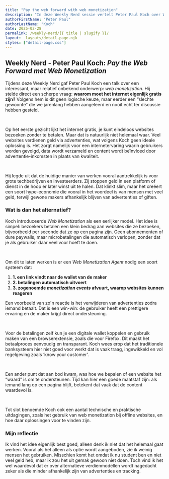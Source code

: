 ```yaml
---
title: "Pay the web forward with web monetization"
description: "In deze Weekly Nerd sessie vertelt Peter Paul Koch over Web Monetization als alternatief verdienmodel voor websites. Hij zet vraagtekens bij de vanzelfsprekendheid van gratis internet en onderzoekt hoe microbetalingen via een digitale wallet kunnen bijdragen aan een eerlijker web."
authorFirstName: "Peter Paul"
authorLastName: "Koch" 
date: 2025-02-28
permalink: /weekly-nerd/{{ title | slugify }}/
layout: _layouts/detail-page.njk
styles: ["detail-page.css"]
---
```


## Weekly Nerd - Peter Paul Koch: *Pay the Web Forward met Web Monetization*

Tijdens deze Weekly Nerd gaf Peter Paul Koch een talk over een interessant, maar relatief onbekend onderwerp: *web monetization*. Hij stelde direct een scherpe vraag: **waarom moet het internet eigenlijk gratis zijn?** Volgens hem is dit geen logische keuze, maar eerder een “slechte gewoonte” die we jarenlang hebben aangeleerd en nooit echt ter discussie hebben gesteld.

<br>

Op het eerste gezicht lijkt het internet gratis, je kunt eindeloos websites bezoeken zonder te betalen. Maar dat is natuurlijk niet helemaal waar. Veel websites verdienen geld via advertenties, wat volgens Koch geen ideale oplossing is. Het zorgt namelijk voor een internetervaring waarin gebruikers worden gevolgd, data wordt verzameld en content wordt beïnvloed door advertentie-inkomsten in plaats van kwaliteit.

<br>

Hij legde uit dat de huidige manier van werken vooral aantrekkelijk is voor grote techbedrijven en investeerders. Zij stoppen geld in een platform of dienst in de hoop er later winst uit te halen. Dat klinkt slim, maar het creëert een soort hype-economie die vooral in het voordeel is van mensen met veel geld, terwijl gewone makers afhankelijk blijven van advertenties of giften.

### Wat is dan het alternatief?

Koch introduceerde *Web Monetization* als een eerlijker model. Het idee is simpel: bezoekers betalen een klein bedrag aan websites die ze bezoeken, bijvoorbeeld per seconde dat ze op een pagina zijn. Geen abonnementen of dure paywalls, maar microbetalingen die automatisch verlopen, zonder dat je als gebruiker daar veel voor hoeft te doen.

<br>

Om dit te laten werken is er een *Web Monetization Agent* nodig een soort systeem dat:

1. **1. een link vindt naar de wallet van de maker**
2. **2. betalingen automatisch uitvoert**
3. **3. zogenoemde *monetization events* afvuurt, waarop websites kunnen reageren**

Een voorbeeld van zo'n reactie is het verwijderen van advertenties zodra iemand betaalt. Dat is een win-win: de gebruiker heeft een prettigere ervaring en de maker krijgt direct ondersteuning.

<br>

Voor de betalingen zelf kun je een digitale wallet koppelen en gebruik maken van een browserextensie, zoals die voor Firefox. Dit maakt het betaalproces eenvoudig en transparant. Koch wees erop dat het traditionele banksysteem hier niet goed voor werkt dat is vaak traag, ingewikkeld en vol regelgeving zoals ‘know your customer’.

<br>

Een ander punt dat aan bod kwam, was hoe we bepalen of een website het “waard” is om te ondersteunen. Tijd kan hier een goede maatstaf zijn: als iemand lang op een pagina blijft, betekent dat vaak dat de content waardevol is.

<br>

Tot slot benoemde Koch ook een aantal technische en praktische uitdagingen, zoals het gebruik van web monetization bij offline websites, en hoe daar oplossingen voor te vinden zijn.

### Mijn reflectie

Ik vind het idee eigenlijk best goed, alleen denk ik niet dat het helemaal gaat werken. Vooral als het alleen als optie wordt aangeboden, zie ik weinig mensen het gebruiken. Misschien komt het omdat ik nu student ben en niet veel geld heb, maar ik zou het uit gemak gewoon niet doen. Toch vind ik het wel waardevol dat er over alternatieve verdienmodellen wordt nagedacht zeker als die minder afhankelijk zijn van advertenties en tracking.

